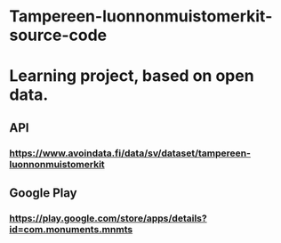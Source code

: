 # Tampereen-luonnonmuistomerkit-source-code

# Learning project, based on open data.
## API
### https://www.avoindata.fi/data/sv/dataset/tampereen-luonnonmuistomerkit 
## Google Play
### https://play.google.com/store/apps/details?id=com.monuments.mnmts
